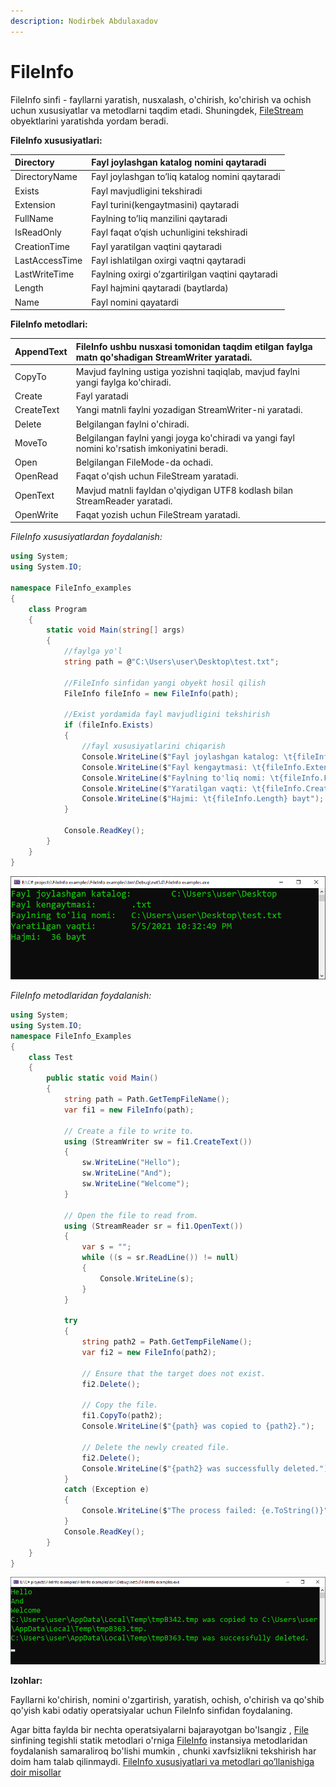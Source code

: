 ```yaml
---
description: Nodirbek Abdulaxadov
---
```


# FileInfo


FileInfo sinfi - fayllarni yaratish, nusxalash, o'chirish, ko'chirish va ochish uchun xususiyatlar va metodlarni taqdim etadi. Shuningdek, [FileStream](https://docs.microsoft.com/en-us/dotnet/api/system.io.filestream?view=net-5.0) obyektlarini yaratishda yordam beradi.


**FileInfo xususiyatlari:**

| Directory | Fayl joylashgan katalog nomini qaytaradi |
| :--- | :--- |
| DirectoryName | Fayl joylashgan to’liq katalog nomini qaytaradi |
| Exists | Fayl mavjudligini tekshiradi |
| Extension | Fayl turini\(kengaytmasini\) qaytaradi |
| FullName | Faylning to’liq manzilini qaytaradi |
| IsReadOnly | Fayl faqat o’qish uchunligini tekshiradi |
| CreationTime | Fayl yaratilgan vaqtini qaytaradi |
| LastAccessTime | Fayl ishlatilgan oxirgi vaqtni qaytaradi |
| LastWriteTime | Faylning oxirgi o’zgartirilgan vaqtini qaytaradi |
| Length | Fayl hajmini qaytaradi \(baytlarda\) |
| Name | Fayl nomini qayatardi |


**FileInfo metodlari:**

| AppendText | FileInfo ushbu nusxasi tomonidan taqdim etilgan faylga matn qo'shadigan StreamWriter yaratadi. |
| :--- | :--- |
| CopyTo | Mavjud faylning ustiga yozishni taqiqlab, mavjud faylni yangi faylga ko'chiradi. |
| Create | Fayl yaratadi |
| CreateText | Yangi matnli faylni yozadigan StreamWriter-ni yaratadi. |
| Delete | Belgilangan faylni o'chiradi. |
| MoveTo | Belgilangan faylni yangi joyga ko'chiradi va yangi fayl nomini ko'rsatish imkoniyatini beradi. |
| Open | Belgilangan FileMode-da ochadi. |
| OpenRead | Faqat o'qish uchun FileStream yaratadi. |
| OpenText | Mavjud matnli fayldan o'qiydigan UTF8 kodlash bilan StreamReader yaratadi. |
| OpenWrite | Faqat yozish uchun FileStream yaratadi. |

_FileInfo xususiyatlardan foydalanish:_

```csharp
using System;
using System.IO;

namespace FileInfo_examples
{
    class Program
    {
        static void Main(string[] args)
        {
            //faylga yo'l
            string path = @"C:\Users\user\Desktop\test.txt";

            //FileInfo sinfidan yangi obyekt hosil qilish
            FileInfo fileInfo = new FileInfo(path);

            //Exist yordamida fayl mavjudligini tekshirish
            if (fileInfo.Exists)
            {
                //fayl xususiyatlarini chiqarish
                Console.WriteLine($"Fayl joylashgan katalog: \t{fileInfo.Directory}");
                Console.WriteLine($"Fayl kengaytmasi: \t{fileInfo.Extension}");
                Console.WriteLine($"Faylning to'liq nomi: \t{fileInfo.FullName}");
                Console.WriteLine($"Yaratilgan vaqti: \t{fileInfo.CreationTime}");
                Console.WriteLine($"Hajmi: \t{fileInfo.Length} bayt");
            }

            Console.ReadKey();
        }
    }
}
```

![](../../.gitbook/assets/image%20%2824%29.png)

_FileInfo metodlaridan foydalanish:_

```csharp
using System;
using System.IO;
namespace FileInfo_Examples
{
    class Test
    {
        public static void Main()
        {
            string path = Path.GetTempFileName();
            var fi1 = new FileInfo(path);

            // Create a file to write to.
            using (StreamWriter sw = fi1.CreateText())
            {
                sw.WriteLine("Hello");
                sw.WriteLine("And");
                sw.WriteLine("Welcome");
            }

            // Open the file to read from.
            using (StreamReader sr = fi1.OpenText())
            {
                var s = "";
                while ((s = sr.ReadLine()) != null)
                {
                    Console.WriteLine(s);
                }
            }

            try
            {
                string path2 = Path.GetTempFileName();
                var fi2 = new FileInfo(path2);

                // Ensure that the target does not exist.
                fi2.Delete();

                // Copy the file.
                fi1.CopyTo(path2);
                Console.WriteLine($"{path} was copied to {path2}.");

                // Delete the newly created file.
                fi2.Delete();
                Console.WriteLine($"{path2} was successfully deleted.");
            }
            catch (Exception e)
            {
                Console.WriteLine($"The process failed: {e.ToString()}");
            }
            Console.ReadKey();
        }
    }
}
```

![](../../.gitbook/assets/image%20%2883%29.png)


**Izohlar:**

Fayllarni ko'chirish, nomini o'zgartirish, yaratish, ochish, o'chirish va qo'shib qo'yish kabi odatiy operatsiyalar uchun FileInfo sinfidan foydalaning.

Agar bitta faylda bir nechta operatsiyalarni bajarayotgan bo'lsangiz , [File](https://docs.microsoft.com/en-us/dotnet/api/system.io.file?view=net-5.0) sinfining tegishli statik metodlari o'rniga [FileInfo](https://docs.microsoft.com/en-us/dotnet/api/system.io.fileinfo?view=net-5.0) instansiya metodlaridan foydalanish samaraliroq bo'lishi mumkin , chunki xavfsizlikni tekshirish har doim ham talab qilinmaydi. [FileInfo xususiyatlari va metodlari qo’llanishiga doir misollar](https://github.com/Nodirbek-Abdulaxadov/FileInfo-examples)

